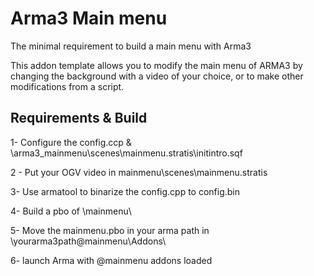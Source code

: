 # Arma3 Main menu

The minimal requirement to build a main menu with Arma3

This addon template allows you to modify the main menu of ARMA3 by changing the background with a video of your choice, or to make other modifications from a script.

## Requirements & Build

1- Configure the config.ccp & \arma3_mainmenu\scenes\mainmenu.stratis\initintro.sqf

2 - Put your OGV video in mainmenu\scenes\mainmenu.stratis

3- Use armatool to binarize the config.cpp to config.bin

4- Build a pbo of \mainmenu\

5- Move the mainmenu.pbo in your arma path in \yourarma3path\@mainmenu\Addons\

6- launch Arma with @mainmenu addons loaded